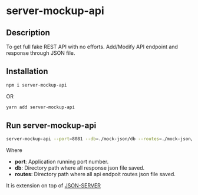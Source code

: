 # server-mockup-api

## Description

To get full fake REST API with no efforts. Add/Modify API endpoint and response through JSON file.

## Installation

```bash
npm i server-mockup-api
```

OR

```bash
yarn add server-mockup-api
```

## Run server-mockup-api

```bash
server-mockup-api --port=8081 --db=./mock-json/db --routes=./mock-json/routes --delayInResponse=0
```

Where

- **port**: Application running port number.
- **db**: Directory path where all response json file saved.
- **routes**: Directory path where all api endpoit routes json file saved.

It is extension on top of [JSON-SERVER](https://www.npmjs.com/package/json-server)